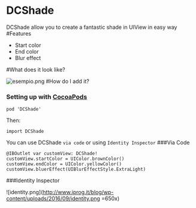 # DCShade
DCShade allow you to create a fantastic shade in UIView in easy way
#Features

* Start color
* End color
* Blur effect

#What does it look like?

![esempio.png](http://www.iprog.it/blog/wp-content/uploads/2016/09/esempio.png)
#How do I add it?
### Setting up with [CocoaPods](http://cocoapods.org/)

```
pod 'DCShade'
```

Then:

``` 
import DCShade
```

You can use DCShade `via code` or using `Identity Inspector`
###Via Code

```
@IBOutlet var customView: DCShade!
customView.startColor = UIColor.brownColor()
customView.endColor = UIColor.yellowColor()
customView.bluerEffect(UIBlurEffectStyle.ExtraLight)
```

###Identity Inspector

![identity.png](http://www.iprog.it/blog/wp-content/uploads/2016/09/identity.png =650x)





